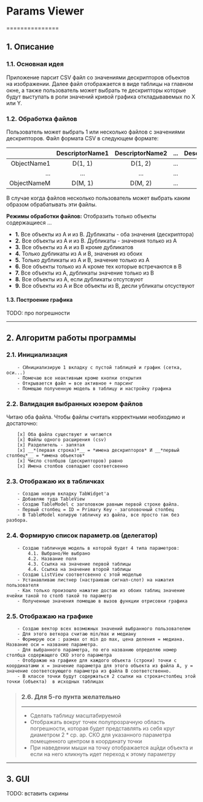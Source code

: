 # Params Viewer
===============

## 1. Описание ##

### 1.1. Основная идея ###

Приложение парсит CSV файл со значениями дескрипторов объектов на изображении. 
Далее файл отображается в виде таблицы на главном окне, а также пользователь может выбрать те дескрипторы которые будут выступать в роли значений кривой графика откладывавемых по X или Y. 

### 1.2. Обработка файлов  ###

Пользователь может выбрать 1 или несколько файлов с значениями дескрипторов. 
Файл формата CSV в следующем формате: 

|             | DescriptorName1 | DescriptorName2 |  ...  | DescriptorNameN |
| ---:        |      :---:      |      :---:      | :---: |      :---:      |  
| ObjectName1 |      D(1, 1)    |     D(1, 2)     |  ...  |     D(1, N)     |
|     ...     |       ...       |       ...       |  ...  |       ...       |
| ObjectNameM |      D(M, 1)    |     D(M, 2)     |  ...  |     D(M, N)     |

В случае когда файлов несколько пользователь может выбрать каким образом обрабатывать эти файлы.

__Режимы обработки файлов:__
Отобразить только объекты содержащиеся ...
* **1.** Все объекты из А и из В. Дубликаты - оба значения (дескриптора)  
* **2.** Все объекты из А и из В. Дубликаты - значения только из А  
* **3.** Все объекты из А и из В кроме дубликатов 
* **4.** Только дубликаты из А и В, значения из обоих 
* **5.** Только дубликаты из А и В, значение только из А 
* **6.** Все объекты только из А кроме тех которые встречаются в В 
* **7.** Все объекты из А, дубликаты значение только из В 
* **8.** Все объекты из А, если дубликаты отсутсвуют 
* **9.** Все объекты из А и Все объекты из В, десли убликаты отсуствуют 

#### 1.3. Построение графика ###

TODO: про погрешности 

----------------------------------
## 2. Алгоритм работы программы ##

### 2.1. Инициализация ###


```
    - СИнициализирую 1 вкладку с пустой таблицей и график (сетка, оси...)
    - Помечаю все неактивным кроме кнопки открытия
    - Открывается файл = все активное + парсинг 
    - Помещаю полученную модель в таблицу и настройку графика
```

### 2.2. Валидация выбранных юзером файлов ###

Читаю оба файла. Чтобы файлы считать корректными необходимо и достаточно: 
```
    [x] Оба файла существуют и читаются 
    [x] Файлы одного расширения (csv)
    [x] Разделитель - запятая 
    [x] __*(первая строка)*__ = *имена дескрипторов* И __*первый столбец*__ = *имена объектов*
    [x] Число столбцов (дескрипторов) равно 
    [x] Имена столбов совпадают соответсвенно
```

### 2.3. Отображаю их в табличках ###

```
    - Создаю новую вкладку TabWidget'а
    - Добавляю туда TableView 
    - Создаю TableModel с заголовком равным первой строке файла.
    - Первый столбец = ID = Primary Key - заголовочный столбец
    - В TableModel копирую табличку из файла, все просто так без разбора.
```

### 2.4. Формирую список параметр.ов (делегатор) ###

```
    - Создаю табличную модель в которой будет 4 типа параметров:
        4.1. Выбрано/Не выбрано 
        4.2. Название поля
        4.3. Ссылка на значение первой таблицы
        4.4. Ссылка на значение второй таблицы
    - Создаю ListView соответсвенно с этой моделью 
    - Устанавливаю листнер (настраиваю сигнал-слот) на нажатия пользователя 
    - Как только произошло нажатие достаю из обоих таблиц значение ячейки такой то столб такой то параметр 
    - Полученные значения помещаю в вызов функции отрисовки графика
```

### 2.5. Отображаю на графике ###

```
    - Создаю вектор всех возможных значений выбранного пользователем 
    - Для этого веткора считаю min/max и медиану
    - Формирую оси : размах от min до max, цена деления = медиана. Название оси = название параметра. 
    - Для выбранного параметра, по его названию определяю номер столбца содержащего СКО этого параметра
    - Отображаю на графике для каждого объекта (строки) точки с координатами х = значение параметра для этого объекта из файла А, y = значение соответсвующего параметра из файла B соответственно. 
    - В классе точки будут содержаться 2 ссылки на строка+столбец этой точки (объекта)  в исходных таблицах 
```

> ### 2.6. Для 5-го пунта желательно ###
> ----------------------------------
> 
>   - Сделать таблицу масштабируемой
>   - Отображать вокруг точек полупрозрачную область погрешности, которая будет представлять из себя круг диаметром 2 * ср. ар. СКО для указанного параметра помещенного центром в координату точки 
>   - При наведении мыши на точку отображается ацйди объекта и если на него кликнуть идет переход к этому параметру
> 

---------------------------------
## 3. GUI ##

TODO: вставить скрины 